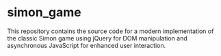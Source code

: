 # simon_game
This repository contains the source code for a modern implementation of the classic Simon game using jQuery for DOM manipulation and asynchronous JavaScript for enhanced user interaction.
